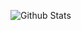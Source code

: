 ![Github Stats](https://github-readme-stats.vercel.app/api?username=zongxin1993&show_icons=true&theme=dark&count_private=true)
